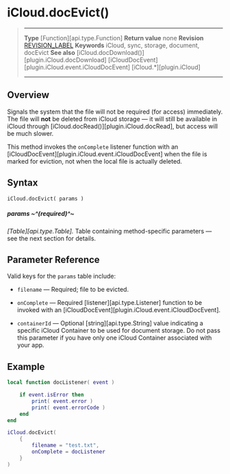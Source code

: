 # iCloud.docEvict()

> --------------------- ------------------------------------------------------------------------------------------
> __Type__              [Function][api.type.Function]
> __Return value__		none
> __Revision__          [REVISION_LABEL](REVISION_URL)
> __Keywords__          iCloud, sync, storage, document, docEvict
> __See also__          [iCloud.docDownload()][plugin.iCloud.docDownload]
>						[iCloudDocEvent][plugin.iCloud.event.iCloudDocEvent]
>						[iCloud.*][plugin.iCloud]
> --------------------- ------------------------------------------------------------------------------------------


## Overview

Signals the system that the file will not be required (for&nbsp;access) immediately. The file will __not__ be deleted from iCloud storage &mdash; it will still be available in iCloud through [iCloud.docRead()][plugin.iCloud.docRead], but access will be much slower.

This method invokes the `onComplete` listener function with an [iCloudDocEvent][plugin.iCloud.event.iCloudDocEvent] when the file is marked for eviction, not when the local file is actually deleted.


## Syntax

	iCloud.docEvict( params )

##### params ~^(required)^~
_[Table][api.type.Table]._ Table containing <nobr>method-specific</nobr> parameters &mdash; see the next section for details.


## Parameter Reference

Valid keys for the `params` table include:

* `filename` &mdash; Required; file to be evicted.

* `onComplete` &mdash; Required [listener][api.type.Listener] function to be invoked with an [iCloudDocEvent][plugin.iCloud.event.iCloudDocEvent].

* `containerId` &mdash; Optional [string][api.type.String] value indicating a specific iCloud Container to be used for document storage. Do not pass this parameter if you have only one iCloud Container associated with your app.


## Example

``````lua
local function docListener( event )

	if event.isError then
		print( event.error )
		print( event.errorCode )
	end
end

iCloud.docEvict(
	{
		filename = "test.txt",
		onComplete = docListener
	}
)
``````
